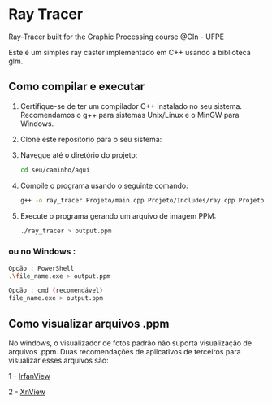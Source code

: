 # Ray Tracer

Ray-Tracer built for the Graphic Processing course @CIn - UFPE

Este é um simples ray caster implementado em C++ usando a biblioteca glm.

## Como compilar e executar

1. Certifique-se de ter um compilador C++ instalado no seu sistema. Recomendamos o g++ para sistemas Unix/Linux e o MinGW para Windows.

2. Clone este repositório para o seu sistema:

3. Navegue até o diretório do projeto:

    ```bash
    cd seu/caminho/aqui
    ```

4. Compile o programa usando o seguinte comando:

    ```bash
    g++ -o ray_tracer Projeto/main.cpp Projeto/Includes/ray.cpp Projeto/Includes/camera.cpp Projeto/Includes/sphere.cpp Projeto/Includes/plane.cpp Projeto/Includes/hitable_list.cpp Projeto/Includes/color.cpp
    ```

5. Execute o programa gerando um arquivo de imagem PPM:

    ```bash
    ./ray_tracer > output.ppm
    ```

### ou no Windows :

```bash
Opcão : PowerShell
.\file_name.exe > output.ppm

Opcão : cmd (recomendável)
file_name.exe > output.ppm
```

## Como visualizar arquivos .ppm

No windows, o visualizador de fotos padrão não suporta visualização de arquivos .ppm. Duas recomendações de aplicativos de terceiros para visualizar esses arquivos são:

1 - [IrfanView](https://www.irfanview.com/)

2 - [XnView](https://www.xnview.com/en/)
